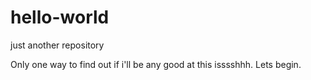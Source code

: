 # hello-world
just another repository

Only one way to find out if i'll be any good at this isssshhh. 
Lets begin. 
